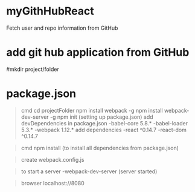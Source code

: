# myGithHubReact
Fetch user and repo information from GitHub

# add git hub application from GitHub

#mkdir project/folder

# package.json
> cmd
> cd projectFolder
> npm install webpack -g
> npm install webpack-dev-server -g
> npm init (setting up package.json)
> add devDependencies in package.json
  -babel-core 5.8.*
  -babel-loader 5.3.*
  -webpack 1.12.*
>add dependencies
  -react ^0.14.7
  -react-dom ^0.14.7
  
>cmd
>npm install (to install all dependencies from package.json)

>create webpack.config.js


> to start a server
  -webpack-dev-server (server started)
  
> browser localhost://8080




